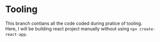 # Tooling

This branch contians all the code coded during pratice of tooling.  
Here, I will be building react project manually without using `npx create-react-app`.
